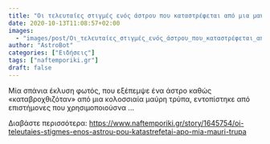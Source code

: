 ```yaml
---
title: "Οι τελευταίες στιγμές ενός άστρου που καταστρέφεται από μια μαύρη τρύπα"
date: 2020-10-13T11:08:57+02:00
images:
  - "images/post/Οι_τελευταίες_στιγμές_ενός_άστρου_που_καταστρέφεται_από_μια_μαύρη_τρύπα.jpg"
author: "AstroBot"
categories: ["Ειδήσεις"]
tags: ["naftemporiki.gr"]
draft: false
---
```


Μία σπάνια έκλυση φωτός, που εξέπεμψε ένα άστρο καθώς «καταβροχθιζόταν» από μια κολοσσιαία μαύρη τρύπα, εντοπίστηκε από επιστήμονες που χρησιμοποιούσνα ...

Διαβάστε περισσότερα: https://www.naftemporiki.gr/story/1645754/oi-teleutaies-stigmes-enos-astrou-pou-katastrefetai-apo-mia-mauri-trupa
